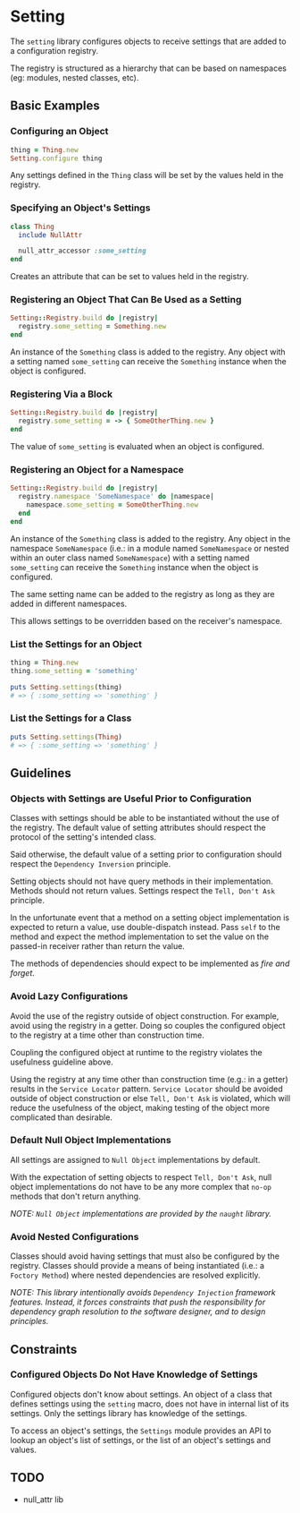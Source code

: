 # Setting

The `setting` library configures objects to receive settings that are added to a configuration registry.

The registry is structured as a hierarchy that can be based on namespaces (eg: modules, nested classes, etc).

## Basic Examples

### Configuring an Object

```ruby
thing = Thing.new
Setting.configure thing
```

Any settings defined in the `Thing` class will be set by the values held in the registry.

### Specifying an Object's Settings

```ruby
class Thing
  include NullAttr

  null_attr_accessor :some_setting
end
```

Creates an attribute that can be set to values held in the registry.

### Registering an Object That Can Be Used as a Setting

```ruby
Setting::Registry.build do |registry|
  registry.some_setting = Something.new
end
```

An instance of the `Something` class is added to the registry. Any object with a setting named `some_setting` can receive the `Something` instance when the object is configured.

### Registering Via a Block

```ruby
Setting::Registry.build do |registry|
  registry.some_setting = -> { SomeOtherThing.new }
end
```

The value of `some_setting` is evaluated when an object is configured.

### Registering an Object for a Namespace

```ruby
Setting::Registry.build do |registry|
  registry.namespace 'SomeNamespace' do |namespace|
    namespace.some_setting = SomeOtherThing.new
  end
end
```

An instance of the `Something` class is added to the registry. Any object in the namespace `SomeNamespace` (i.e.: in a module named `SomeNamespace` or nested within an outer class named `SomeNamespace`) with a setting named `some_setting` can receive the `Something` instance when the object is configured.

The same setting name can be added to the registry as long as they are added in different namespaces.

This allows settings to be overridden based on the receiver's namespace.

### List the Settings for an Object

```ruby
thing = Thing.new
thing.some_setting = 'something'

puts Setting.settings(thing)
# => { :some_setting => 'something' }
```

### List the Settings for a Class

```ruby
puts Setting.settings(Thing)
# => { :some_setting => 'something' }
```

## Guidelines

### Objects with Settings are Useful Prior to Configuration

Classes with settings should be able to be instantiated without the use of the registry. The default value of setting attributes should respect the protocol of the setting's intended class.

Said otherwise, the default value of a setting prior to configuration should respect the `Dependency Inversion` principle.

Setting objects should not have query methods in their implementation. Methods should not return values. Settings respect the `Tell, Don't Ask` principle.

In the unfortunate event that a method on a setting object implementation is expected to return a value, use double-dispatch instead. Pass `self` to the method and expect the method implementation to set the value on the passed-in receiver rather than return the value.

The methods of dependencies should expect to be implemented as _fire and forget_.

### Avoid Lazy Configurations

Avoid the use of the registry outside of object construction. For example, avoid using the registry in a getter. Doing so couples the configured object to the registry at a time other than construction time.

Coupling the configured object at runtime to the registry violates the usefulness guideline above.

Using the registry at any time other than construction time (e.g.: in a getter) results in the `Service Locator` pattern. `Service Locator` should be avoided outside of object construction or else `Tell, Don't Ask` is violated, which will reduce the usefulness of the object, making testing of the object more complicated than desirable.

### Default Null Object Implementations

All settings are assigned to `Null Object` implementations by default.

With the expectation of setting objects to respect `Tell, Don't Ask`, null object implementations do not have to be any more complex that `no-op` methods that don't return anything.

_NOTE: `Null Object` implementations are provided by the `naught` library._

### Avoid Nested Configurations

Classes should avoid having settings that must also be configured by the registry. Classes should provide a means of being instantiated (i.e.: a `Foctory Method`) where nested dependencies are resolved explicitly.

_NOTE: This library intentionally avoids `Dependency Injection` framework features. Instead, it forces constraints that push the responsibility for dependency graph resolution to the software designer, and to design principles._

## Constraints

### Configured Objects Do Not Have Knowledge of Settings

Configured objects don't know about settings. An object of a class that defines settings using the `setting` macro, does not have in internal list of its settings. Only the settings library has knowledge of the settings.

To access an object's settings, the `Settings` module provides an API to lookup an object's list of settings, or the list of an object's settings and values.

## TODO

- null_attr lib
